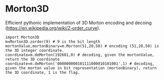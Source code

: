 # Morton3D
Efficient pythonic implementation of 3D Morton encoding and decoing (https://en.wikipedia.org/wiki/Z-order_curve).

```
import Morton3D
m=Morton3D.zorder(9) # 9 is the bit length
mortonValue,mortonBinary=m.Morton(51,20,50) # encoding (51,20,50) is the 3D integer coordinate.
coordinate=m.deMorton(192681,0) # decoding, given the mortonValue, return the 3D coordinate
coordinate=m.deMorton('000000000101111000010101001',1) # decoding, given the morton value in bit representation (mortonBinary), return the 3D coordinate, 1 is the flag.
```
